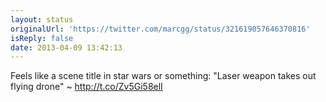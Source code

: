 ```yaml
---
layout: status
originalUrl: 'https://twitter.com/marcgg/status/321619057646370816'
isReply: false
date: 2013-04-09 13:42:13
---
```


Feels like a scene title in star wars or something: "Laser weapon takes out flying drone" ~ http://t.co/Zv5Gi58elI

